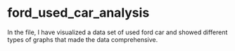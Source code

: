 # ford_used_car_analysis
In the file, I have visualized a data set of used ford car and showed different types of graphs that made the data comprehensive.
